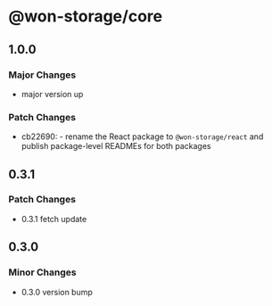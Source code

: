 # @won-storage/core

## 1.0.0

### Major Changes

- major version up

### Patch Changes

- cb22690: - rename the React package to `@won-storage/react` and publish package-level READMEs for both packages

## 0.3.1

### Patch Changes

- 0.3.1 fetch update

## 0.3.0

### Minor Changes

- 0.3.0 version bump

